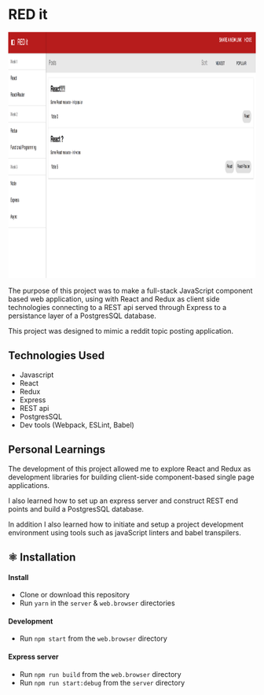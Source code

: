 # RED it

<img src="./screenshot.png" alt="Image of Red it app" width="auto" height="500">

The purpose of this project was to make a full-stack JavaScript component based web application, 
using  with React and Redux as client side technologies connecting to a REST api served through 
Express to a persistance layer of a PostgresSQL database.

This project was designed to mimic a reddit topic posting application.

## Technologies Used
- Javascript
- React
- Redux
- Express
- REST api
- PostgresSQL
- Dev tools (Webpack, ESLint, Babel)

## Personal Learnings
The development of this project allowed me to explore React and Redux as development 
libraries for building client-side component-based single page applications.

I also learned how to set up an express server and construct REST end points and build 
a PostgresSQL database.

In addition I also learned how to initiate and setup a project development environment 
using tools such as javaScript linters and babel transpilers.

## ⚛️ Installation

#### Install
- Clone or download this repository
- Run `yarn` in the `server` & `web.browser` directories

#### Development
- Run `npm start` from the `web.browser` directory

#### Express server
- Run `npm run build` from the `web.browser` directory
- Run `npm run start:debug` from the `server` directory
